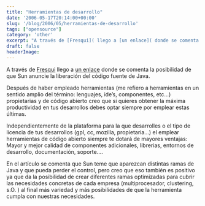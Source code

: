 ```yaml
---
title: "Herramientas de desarrollo"
date: '2006-05-17T20:14:00+00:00'
slug: '/blog/2006/05/herramientas-de-desarrollo'
tags: ["opensource"]
category: 'other'
excerpt: "A través de [Fresqui]( llego a [un enlace]( donde se comenta la posibilidad de que Sun anuncie la liberación del código fue..."
draft: false
headerImage:
---
```

A través de [Fresqui](http://tec.fresqui.com/) llego a [un enlace](http://barrapunto.com/article.pl?sid=06/05/16/2335205) donde se comenta la posibilidad de que Sun anuncie la liberación del código fuente de Java.

Después de haber empleado herramientas (me refiero a herramientas en un sentido amplio del término: lenguajes, ide’s, componentes, etc…) propietarias y de código abierto creo que si quieres obtener la máxima productividad en tus desarrollos debes optar siempre por emplear estas últimas.

Independientemente de la plataforma para la que desarrolles o el tipo de licencia de tus desarrollos (gpl, cc, mozilla, propietaria…) el emplear herramientas de código abierto siempre te dotará de mayores ventajas: Mayor y mejor calidad de componentes adicionales, librerias, entornos de desarrollo, documentación, soporte….

En el artículo se comenta que Sun teme que aparezcan distintas ramas de Java y que pueda perder el control, pero creo que eso también es positivo ya que da la posibilidad de crear diferentes ramas optimizadas para cubrir las necesidades concretas de cada empresa (multiprocesador, clustering, s.O. ) al final más variedad y más posibilidades de que la herramienta cumpla con nuestras necesidades.
